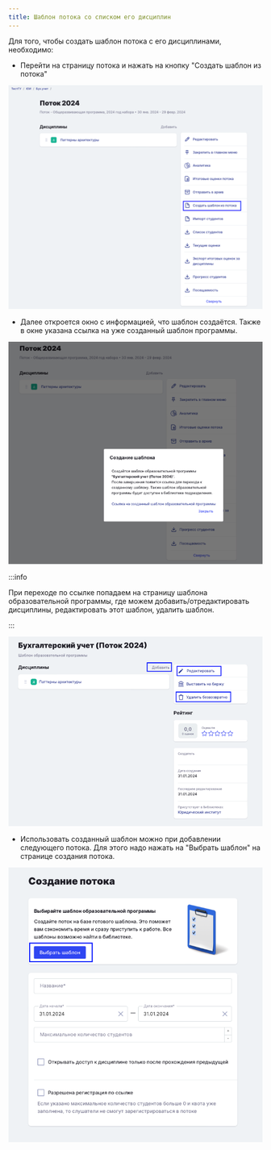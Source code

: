 ```yaml
---
title: Шаблон потока со списком его дисциплин
---
```


Для того, чтобы создать шаблон потока с его дисциплинами, необходимо:

-  Перейти на страницу потока и нажать на кнопку "Создать шаблон из потока"

![](<../.gitbook/assets/image (204).png>)

-  Далее откроется окно с информацией, что шаблон создаётся. Также в окне указана ссылка на уже созданный шаблон программы.

![](<../.gitbook/assets/image (205).png>)

:::info 

При переходе по ссылке попадаем на страницу шаблона образовательной программы, где можем добавить/отредактировать дисциплины, редактировать этот шаблон, удалить шаблон.

:::

![](<../.gitbook/assets/image (206).png>)

-  Использовать созданный шаблон можно при добавлении следующего потока. Для этого надо нажать на "Выбрать шаблон" на странице создания потока.

![](<../.gitbook/assets/image (208).png>)